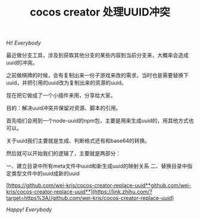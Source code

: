 ﻿---
title: 'cocos creator 处理UUID冲突'
excerpt: ''
classes: wide
categories:
  - 前端
tags:
  - CocosCreatorV2.4
---

*Hi! Everybody*

最近做分支工具，涉及到获取其他分支的某些内容到当前分支来，大概率会造成uuid的冲突。

之前做棋牌的时候，会有复制出来一份子游戏来改的需求，当时也是需要替换下uuid，并把引用的uuid改为复制出来的资源的uuid。

现在把它做成了一个小插件来用，分享给大家。

目的：解决uuid冲突并保留对资源、脚本的引用。

首先咱们会用到一个node-uuid的npm包，主要是用来生成uuid的，用其他方式也可以。

关于uuid我们主要就是生成、判断格式还有和base64的转换。

然后就可以开始我们的逻辑了，主要就是两部分：

一、建立目录中所有meta文件中uuid和新生成uuid的映射关系
二、替换目录中指定类型文件中的uuid成新的uuid

[https://github.com/wei-kris/cocos-creator-replace-uuid**github.com/wei-kris/cocos-creator-replace-uuid**](https://link.zhihu.com/?target=https%3A//github.com/wei-kris/cocos-creator-replace-uuid)

*Happy! Everybody*
